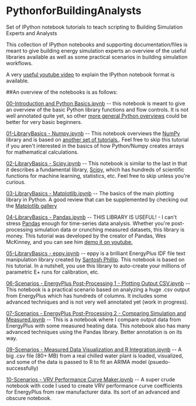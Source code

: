 PythonforBuildingAnalysts
=========================

Set of IPython notebook tutorials to teach scripting to Building Simulation Experts and Analysts

This collection of IPython notebooks and supporting documentation/files is meant to give building energy simulation experts an overview of the useful libraries available as well as some practical scenarios in building simulation workflows.

A very [useful youtube video](https://www.youtube.com/watch?v=H6dLGQw9yFQ) to explain the IPython notebook format is available.

##An overview of the notebooks is as follows:

[00-Introduction and Python Basics.ipynb](http://nbviewer.ipython.org/github/cmiller8/PythonforBuildingAnalysts/blob/master/00-Introduction%20and%20Python%20Basics.ipynb) -- this notebook is meant to give an overview of the basic Python library functions and flow controls. It is not well annotated quite yet, so other [more general Python overviews](https://www.youtube.com/watch?v=gGKd19EtmqY&list=PLFD8B7CCCDB784595) could be better for very basic beginners.

[01-LibraryBasics - Numpy.ipynb](http://nbviewer.ipython.org/github/cmiller8/PythonforBuildingAnalysts/blob/master/01-LibraryBasics%20-%20Numpy.ipynb) -- This notebook overviews the [NumPy](http://www.numpy.org/) library and is based on [another set of tutorials.](https://github.com/jrjohansson/scientific-python-lectures). Feel free to skip this tutorial if you aren't interested in the basics of how Python/Numpy creates arrays for mathematical calculations.

[02-LibraryBasics - Scipy.ipynb](http://nbviewer.ipython.org/github/cmiller8/PythonforBuildingAnalysts/blob/master/02-LibraryBasics%20-%20Scipy.ipynb) -- This notebook is similar to the last in that it describes a fundamental library, [Scipy](http://www.scipy.org/), which has hundreds of scientific functions for machine learning, statistics, etc. Feel free to skip unless you're curious.

[03-LibraryBasics - Matplotlib.ipynb](http://nbviewer.ipython.org/github/cmiller8/PythonforBuildingAnalysts/blob/master/03-LibraryBasics%20-%20Matplotlib.ipynb) -- The basics of the main plotting library in Python. A good review that can be supplemented by checking out the [Matplotlib gallery](http://matplotlib.org/gallery.html)

[04-LibraryBasics - Pandas.ipynb](http://nbviewer.ipython.org/github/cmiller8/PythonforBuildingAnalysts/blob/master/04-LibraryBasics%20-%20Pandas.ipynb) -- THIS LIBRARY IS USEFUL! - I can't stress [Pandas](http://pandas.pydata.org/) enough for time-series data analysis. Whether you're post-processing simulation data or crunching measured datasets, this library is money. This tutorial was developed by the creator of Pandas, Wes McKinney, and you can see him [demo it on youtube.](https://www.youtube.com/watch?v=w26x-z-BdWQ&feature=youtu.be)

[05-LibraryBasics - eppy.ipynb](http://nbviewer.ipython.org/github/cmiller8/PythonforBuildingAnalysts/blob/master/05-LibraryBasics%20-%20eppy.ipynb) -- eppy is a brilliant EnergyPlus IDF file text manipulation library created by [Santosh Phillip](https://github.com/santoshphilip). This notebook is based on his tutorial. In a nutshell, you use this library to auto-create your millions of parametric E+ runs for calibration, etc.

[06-Scenarios - EnergyPlus Post-Processing 1 - Plotting Output CSV.ipynb](http://nbviewer.ipython.org/github/cmiller8/PythonforBuildingAnalysts/blob/master/06-Scenarios%20-%20EnergyPlus%20Post-Processing%201%20-%20Plotting%20Output%20CSV.ipynb) -- This notebook is a practical scenario based on analyzing a huge .csv output from EnergyPlus which has hundreds of columns. It includes some advanced techniques and is not very well annotated yet (work in progress).

[07-Scenarios - EnergyPlus Post-Processing 2 - Comparing Simulation and Measured.ipynb](http://nbviewer.ipython.org/github/cmiller8/PythonforBuildingAnalysts/blob/master/07-Scenarios%20-%20EnergyPlus%20Post-Processing%202%20-%20Comparing%20Simulation%20and%20Measured.ipynb) -- This is a notebook where I compare output data from EnergyPlus with some measured heating data. This notebook also has many advanced techniques using the Pandas library. Better annotation is on its way.

[09-Scenarios - Measured Data Visualization and R Integration.ipynb](http://nbviewer.ipython.org/github/cmiller8/PythonforBuildingAnalysts/blob/master/09-Scenarios%20-%20Measured%20Data%20Visualization%20and%20R%20Integration.ipynb) -- A big .csv file (80+ MB) from a real chilled water plant is loaded, visualized, and some of the data is passed to R to fit an ARIMA model (psuedo-successfully)

[10-Scenarios - VRV Performance Curve Maker.ipynb](http://nbviewer.ipython.org/github/cmiller8/PythonforBuildingAnalysts/blob/master/10-Scenarios%20-%20VRV%20Performance%20Curve%20Maker.ipynb) -- A super crude notebook with code I used to create VRV performance curve coefficients for EnergyPlus from raw manufacturer data. Its sort of an advanced and obscure notebook.




